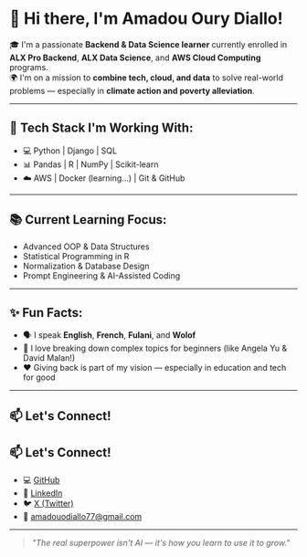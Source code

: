 

# 👋 Hi there, I'm Amadou Oury Diallo!

🎓 I'm a passionate **Backend & Data Science learner** currently enrolled in **ALX Pro Backend**, **ALX Data Science**, and **AWS Cloud Computing** programs.  
🌍 I'm on a mission to **combine tech, cloud, and data** to solve real-world problems — especially in **climate action and poverty alleviation**.

---

## 🔧 Tech Stack I'm Working With:
- 💻 Python | Django | SQL
- 📊 Pandas | R | NumPy | Scikit-learn
- ☁️ AWS | Docker (learning...) | Git & GitHub

---

## 📚 Current Learning Focus:
- Advanced OOP & Data Structures
- Statistical Programming in R
- Normalization & Database Design
- Prompt Engineering & AI-Assisted Coding

---

## ✨ Fun Facts:
- 🗣️ I speak **English**, **French**, **Fulani**, and **Wolof**
- 🧠 I love breaking down complex topics for beginners (like Angela Yu & David Malan!)
- ❤️ Giving back is part of my vision — especially in education and tech for good

---

## 📫 Let's Connect!
## 📫 Let's Connect!
- 💻 [GitHub](https://github.com/amadououry886)
- 💼 [LinkedIn](https://www.linkedin.com/in/amadou-oury-diallo-735999279)
- 🐦 [X (Twitter)](https://x.com/dialloa20297393?s=11&t=oIEEgvAWAUIBphMp6_rBBw)
- 📧 amadouodiallo77@gmail.com

---

> *"The real superpower isn't AI — it's how you learn to use it to grow."*


